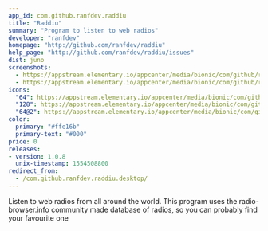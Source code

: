 ```yaml
---
app_id: com.github.ranfdev.raddiu
title: "Raddiu"
summary: "Program to listen to web radios"
developer: "ranfdev"
homepage: "http://github.com/ranfdev/raddiu"
help_page: "http://github.com/ranfdev/raddiu/issues"
dist: juno
screenshots:
  - https://appstream.elementary.io/appcenter/media/bionic/com/github/ranfdev.raddiu/11869EAFA364F6B03CDD8F56E5976FD1/screenshots/image-1_orig.png
  - https://appstream.elementary.io/appcenter/media/bionic/com/github/ranfdev.raddiu/11869EAFA364F6B03CDD8F56E5976FD1/screenshots/image-2_orig.png
icons:
  "64": https://appstream.elementary.io/appcenter/media/bionic/com/github/ranfdev.raddiu/11869EAFA364F6B03CDD8F56E5976FD1/icons/64x64/com.github.ranfdev.raddiu_com.github.ranfdev.raddiu.png
  "128": https://appstream.elementary.io/appcenter/media/bionic/com/github/ranfdev.raddiu/11869EAFA364F6B03CDD8F56E5976FD1/icons/128x128/com.github.ranfdev.raddiu_com.github.ranfdev.raddiu.png
  "64@2": https://appstream.elementary.io/appcenter/media/bionic/com/github/ranfdev.raddiu/11869EAFA364F6B03CDD8F56E5976FD1/icons/64x64@2/com.github.ranfdev.raddiu_com.github.ranfdev.raddiu.png
color:
  primary: "#ffe16b"
  primary-text: "#000"
price: 0
releases:
- version: 1.0.8
  unix-timestamp: 1554508800
redirect_from:
  - /com.github.ranfdev.raddiu.desktop/
---
```


<p>Listen to web radios from all around the world.
    This program uses the radio-browser.info community made
    database of radios, so you can probably find your favourite one</p>